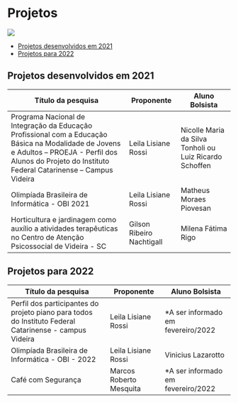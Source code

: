 # Projetos
<a href="https://github.com/infoifcvideira/curso/blob/main/README.md"><img src="https://img.shields.io/badge/-Voltar%20ao%20in%C3%ADcio-green?style=for-the-badge&color=fc6f03"><a>

- <a href="#projetos-desenvolvidos-em-2021">Projetos desenvolvidos em 2021</a>
- <a href="#projetos-para-2022">Projetos para 2022</a>

## Projetos desenvolvidos em 2021
| Título da pesquisa | Proponente | Aluno Bolsista |
|----|----|---|
| Programa Nacional de Integração da Educação Profissional com a Educação Básica na Modalidade de Jovens e Adultos – PROEJA - Perfil dos Alunos do Projeto do Instituto Federal Catarinense – Campus Videira | Leila Lisiane Rossi | Nicolle Maria da Silva Tonholi ou Luiz Ricardo Schoffen |
| Olimpíada Brasileira de Informática - OBI 2021 | Leila Lisiane Rossi | Matheus Moraes Piovesan |
| Horticultura e jardinagem como auxílio a atividades terapêuticas no Centro de Atenção Psicossocial de Videira - SC | Gilson Ribeiro Nachtigall | Milena Fátima Rigo |

## Projetos para 2022
| Título da pesquisa | Proponente | Aluno Bolsista |
|----|----|---|
| Perfil dos participantes do projeto piano para todos do Instituto Federal Catarinense - campus Videira | Leila Lisiane Rossi | *A ser informado em fevereiro/2022 | 
|Olimpíada Brasileira de Informática - OBI - 2022 | Leila Lisiane Rossi | Vinicius Lazarotto | 
| Café com Segurança | Marcos Roberto Mesquita | *A ser informado em fevereiro/2022 |

    




